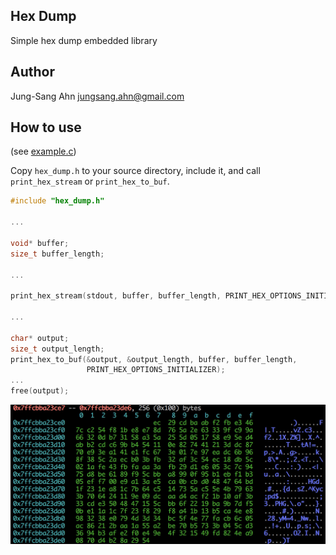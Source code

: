 Hex Dump
--------
Simple hex dump embedded library


Author
------
Jung-Sang Ahn <jungsang.ahn@gmail.com>


How to use
----------
(see [example.c](https://github.com/greensky00/hex-dump/blob/master/example.c))

Copy ```hex_dump.h``` to your source directory, include it, and call ```print_hex_stream``` or ```print_hex_to_buf```.


```C
#include "hex_dump.h"

...

void* buffer;
size_t buffer_length;

...

print_hex_stream(stdout, buffer, buffer_length, PRINT_HEX_OPTIONS_INITIALIZER);

...

char* output;
size_t output_length;
print_hex_to_buf(&output, &output_length, buffer, buffer_length,
                 PRINT_HEX_OPTIONS_INITIALIZER);
...
free(output);

```

![alt text](https://github.com/greensky00/hex-dump/blob/master/docs/hex_dump.jpg "Screenshot")
